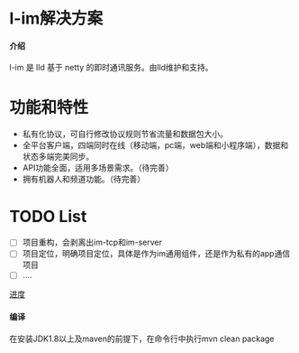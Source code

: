 # l-im解决方案

#### 介绍
l-im 是 lld 基于 netty 的即时通讯服务。由lld维护和支持。

# 功能和特性
- 私有化协议，可自行修改协议规则节省流量和数据包大小。
- 全平台客户端，四端同时在线（移动端，pc端，web端和小程序端），数据和状态多端完美同步。
- API功能全面，适用多场景需求。（待完善）
- 拥有机器人和频道功能。（待完善）

# TODO List
- [ ] 项目重构，会剥离出im-tcp和im-server
- [ ] 项目定位，明确项目定位，具体是作为im通用组件，还是作为私有的app通信项目
- [ ]   ....

[进度](im-schedule.md ':include')

#### 编译
在安装JDK1.8以上及maven的前提下，在命令行中执行mvn clean package

